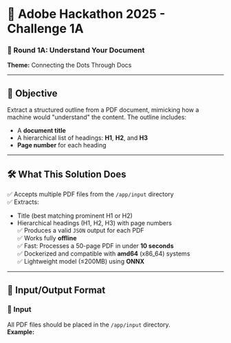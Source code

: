 # 🧠 Adobe Hackathon 2025 - Challenge 1A  
### 🚀 Round 1A: Understand Your Document  
**Theme:** Connecting the Dots Through Docs  

---

## 📌 Objective

Extract a structured outline from a PDF document, mimicking how a machine would "understand" the content. The outline includes:
- A **document title**
- A hierarchical list of headings: **H1**, **H2**, and **H3**
- **Page number** for each heading

---

## 🛠️ What This Solution Does

✅ Accepts multiple PDF files from the `/app/input` directory  
✅ Extracts:
- Title (best matching prominent H1 or H2)
- Hierarchical headings (H1, H2, H3) with page numbers  
✅ Produces a valid `JSON` output for each PDF  
✅ Works fully **offline**  
✅ Fast: Processes a 50-page PDF in under **10 seconds**  
✅ Dockerized and compatible with **amd64** (x86_64) systems  
✅ Lightweight model (≤200MB) using **ONNX**  

---

## 📁 Input/Output Format

### 🔹 Input
All PDF files should be placed in the `/app/input` directory.  
**Example:**  
